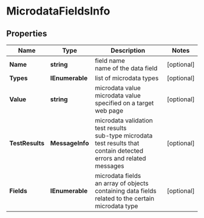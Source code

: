 # MicrodataFieldsInfo


## Properties

| Name | Type | Description | Notes |
|------------ | ------------- | ------------- | -------------|
**Name** | **string** | field name<br>name of the data field |[optional]|
**Types** | **IEnumerable<string>** | list of microdata types |[optional]|
**Value** | **string** | microdata value<br>microdata value specified on a target web page |[optional]|
**TestResults** | **MessageInfo** | microdata validation test results<br>sub-type microdata test results that contain detected errors and related messages |[optional]|
**Fields** | **IEnumerable<MicrodataFieldsInfo>** | microdata fields<br>an array of objects containing data fields related to the certain microdata type |[optional]|